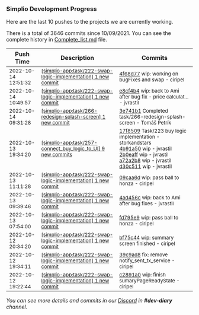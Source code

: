 
### Simplio Development Progress

Here are the last 10 pushes to the projects we are currently working.

There is a total of 3646 commits since 10/09/2021. You can see the complete history in
 [Complete_list.md](Complete_list.md) file.

| Push Time | Description | Commits |
| --- | --- | --- |
| <sub>2022-10-14 12:51:32</sub> | <sub>[[simplio-app:task/222\-swap\-logic\-implementation] 1 new commit](https://github.com/SimplioOfficial/simplio-app/commit/4f68d77164235c781fb2a0c15106ac36a7b483b1)</sub> | <sub>[4f68d77](https://github.com/SimplioOfficial/simplio-app/commit/4f68d77164235c781fb2a0c15106ac36a7b483b1) wip: working on bugFixes and swap - ciripel</sub> |
| <sub>2022-10-14 10:49:57</sub> | <sub>[[simplio-app:task/222\-swap\-logic\-implementation] 1 new commit](https://github.com/SimplioOfficial/simplio-app/commit/e8cf4b43cec73d3f8edf91b2479983ebde9a7da7)</sub> | <sub>[e8cf4b4](https://github.com/SimplioOfficial/simplio-app/commit/e8cf4b43cec73d3f8edf91b2479983ebde9a7da7) wip: back to Ami after bug fix - price calculat... - jvrastil</sub> |
| <sub>2022-10-14 09:31:28</sub> | <sub>[[simplio-app:task/266\-redesign\-splash\-screen] 1 new commit](https://github.com/SimplioOfficial/simplio-app/commit/3e741b1ed2f5118d1fba55a29600ed2c1f6e9eb6)</sub> | <sub>[3e741b1](https://github.com/SimplioOfficial/simplio-app/commit/3e741b1ed2f5118d1fba55a29600ed2c1f6e9eb6) Completed task/266-redesign-splash-screen - Tomáš Petrík</sub> |
| <sub>2022-10-13 19:34:20</sub> | <sub>[[simplio-app:task/257\-connect\_buy\_logic\_to\_UI] 9 new commits](https://github.com/SimplioOfficial/simplio-app/compare/17f8509d2e74^...1eb0244df0e3)</sub> | <sub>[17f8509](https://github.com/SimplioOfficial/simplio-app/commit/17f8509d2e7455bf068aab0f009091cc0fd90e58) Task/223 buy logic implementation - storkandstars<br>[4b91a50](https://github.com/SimplioOfficial/simplio-app/commit/4b91a501903fab7c340aa6438bd8ab482433f2db) wip - jvrastil<br>[2b0eaff](https://github.com/SimplioOfficial/simplio-app/commit/2b0eaffa6200b29e3717eadfcc223856c1a9923b) wip - jvrastil<br>[a72a2b8](https://github.com/SimplioOfficial/simplio-app/commit/a72a2b8288cf93ee53869763b9a6c554edef480d) wip - jvrastil<br>[d30c511](https://github.com/SimplioOfficial/simplio-app/commit/d30c511f197393fc0a5a43e30232ffa0f020e3e2) wip - jvrastil</sub> |
| <sub>2022-10-13 11:11:28</sub> | <sub>[[simplio-app:task/222\-swap\-logic\-implementation] 1 new commit](https://github.com/SimplioOfficial/simplio-app/commit/09caa6da565b79d1a3d99595465dd98ed221d48b)</sub> | <sub>[09caa6d](https://github.com/SimplioOfficial/simplio-app/commit/09caa6da565b79d1a3d99595465dd98ed221d48b) wip: pass ball to honza - ciripel</sub> |
| <sub>2022-10-13 09:39:46</sub> | <sub>[[simplio-app:task/222\-swap\-logic\-implementation] 1 new commit](https://github.com/SimplioOfficial/simplio-app/commit/4ad456cb4128d0cbed3acb8f165f7c4a71d11706)</sub> | <sub>[4ad456c](https://github.com/SimplioOfficial/simplio-app/commit/4ad456cb4128d0cbed3acb8f165f7c4a71d11706) wip: back to Ami after bug fixes - jvrastil</sub> |
| <sub>2022-10-13 07:54:00</sub> | <sub>[[simplio-app:task/222\-swap\-logic\-implementation] 1 new commit](https://github.com/SimplioOfficial/simplio-app/commit/fd795e9e406bf3c2d717a9e532f24ae600f689b8)</sub> | <sub>[fd795e9](https://github.com/SimplioOfficial/simplio-app/commit/fd795e9e406bf3c2d717a9e532f24ae600f689b8) wip: pass ball to honza - ciripel</sub> |
| <sub>2022-10-12 20:34:20</sub> | <sub>[[simplio-app:task/222\-swap\-logic\-implementation] 1 new commit](https://github.com/SimplioOfficial/simplio-app/commit/bf75c44a38d7de37e52ee9cc754bdbc9faf814dc)</sub> | <sub>[bf75c44](https://github.com/SimplioOfficial/simplio-app/commit/bf75c44a38d7de37e52ee9cc754bdbc9faf814dc) wip: summary screen finished - ciripel</sub> |
| <sub>2022-10-12 19:34:11</sub> | <sub>[[simplio-app:task/222\-swap\-logic\-implementation] 1 new commit](https://github.com/SimplioOfficial/simplio-app/commit/39c9ad83c7371542cf0f5cda760525010f248da6)</sub> | <sub>[39c9ad8](https://github.com/SimplioOfficial/simplio-app/commit/39c9ad83c7371542cf0f5cda760525010f248da6) fix: remove notify_sent_tx_service - ciripel</sub> |
| <sub>2022-10-12 19:22:44</sub> | <sub>[[simplio-app:task/222\-swap\-logic\-implementation] 1 new commit](https://github.com/SimplioOfficial/simplio-app/commit/c2891a042a82b16874c097a20adbfcba914eb976)</sub> | <sub>[c2891a0](https://github.com/SimplioOfficial/simplio-app/commit/c2891a042a82b16874c097a20adbfcba914eb976) wip: finish sumaryPageReadyState - ciripel</sub> |

_You can see more details and commits in our [Discord](https://discord.gg/aKhjuwZmdP) in **#dev-diary** channel._
